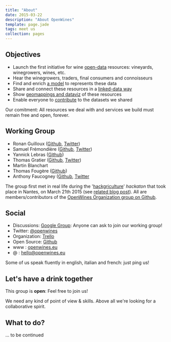 ```yaml
---
title: "About"
date: 2015-03-22
description: "About OpenWines"
template: page.jade
tags: meet us
collection: pages
---
```



## Objectives

- Launch the first initiative for wine [open-data](http://opendatahandbook.org) resources: vineyards, winegrowers, wines, etc.
- Hear the winegrowers, traders, final consumers and connoisseurs
- Find and enrich [a model](http://dbpedia.org/ontology/Wine) to represents these data
- Share and connect these resources in a [linked-data way](http://linkeddata.org/)
- Show [geomappings and dataviz](https://umap.openstreetmap.fr/en/map/openwine_33763#10/47.1743/-1.4989) of these resources
- Enable everyone to [contribute](https://github.com/OpenWines) to the datasets we shared

Our comitment: All resources we deal with and services we build must remain free and open, forever.

## Working Group

- Ronan Guilloux ([Github](https://github.com/ronanguilloux), [Twitter](https://twitter.com/arno_u_loginlux))
- Samuel Frémondière ([Github](https://github.com/samcome), [Twitter](https://twitter.com/samcome))
- Yannick Lebras ([Github](https://github.com/verlectric))
- Thomas Gratier ([Github](https://github.com/ThomasG77), [Twitter](https://twitter.com/thomasg77))
- Martin Blanchart
- Thomas Fougère ([Github](https://github.com/tomfougere))
- Anthony Faucogney ([Github](https://github.com/afaucogney), [Twitter](https://twitter.com/afaucogney])


The group first met in real life during the '[hackgriculture](http://www.nantesvillecomestible.org/hackgriculture-48h-de-challenge-les-21-et-22-mars-2015/)' _hackaton_ that took place in Nantes, on March 21th 2015 (see [related blog post](/hackgriculture-2015/)). All are members/contributors of the [OpenWines Organization group on Github](https://github.com/OpenWines).

## Social

- Discussions: [Google Group](https://groups.google.com/forum/#!forum/openwines): Anyone can ask to join our working group!
- Twitter: [@openwines](https://twitter.com/openwines)
- Organization: [Trello](https://trello.com/openwines)
- Open Source: [Github](https://github.com/openwines)
- www : [openwines.eu](http://openwines.eu)
- @ : [hello@openwines.eu](mailto:hello@openwines.eu)

Some of us speak fluently in english, italian and french: just ping us!

## Let's have a drink together

This group is **open**: Feel free to join us!

We need any kind of point of view & skills. Above all we're looking for a collaborative spirit.

## What to do?

... to be continued

